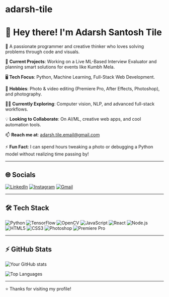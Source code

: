 # adarsh-tile
# 👋 Hey there! I'm Adarsh Santosh Tile

🎯 A passionate programmer and creative thinker who loves solving problems through code and visuals.

🚀 **Current Projects**: Working on a Live ML-Based Interview Evaluator and planning smart solutions for events like Kumbh Mela.

🖥️ **Tech Focus**: Python, Machine Learning, Full-Stack Web Development.

🎥 **Hobbies**: Photo & video editing (Premiere Pro, After Effects, Photoshop), and photography.

🧑‍💻 **Currently Exploring**: Computer vision, NLP, and advanced full-stack workflows.

💡 **Looking to Collaborate**: On AI/ML, creative web apps, and cool automation tools.

📫 **Reach me at**: [adarsh.tile.email@gmail.com](mailto:adarsh.tile.email@gmail.com)

⚡ **Fun Fact**: I can spend hours tweaking a photo or debugging a Python model without realizing time passing by!

---

## 🌐 Socials

[![LinkedIn](https://img.shields.io/badge/LinkedIn-0077B5?style=for-the-badge&logo=linkedin&logoColor=white)](your-linkedin-url)
[![Instagram](https://img.shields.io/badge/Instagram-E4405F?style=for-the-badge&logo=instagram&logoColor=white)](your-insta-url)
[![Gmail](https://img.shields.io/badge/Gmail-D14836?style=for-the-badge&logo=gmail&logoColor=white)](mailto:adarsh.tile.email@gmail.com)

---

## 🛠️ Tech Stack

![Python](https://img.shields.io/badge/Python-3776AB?style=for-the-badge&logo=python&logoColor=white)
![TensorFlow](https://img.shields.io/badge/TensorFlow-FF6F00?style=for-the-badge&logo=tensorflow&logoColor=white)
![OpenCV](https://img.shields.io/badge/OpenCV-5C3EE8?style=for-the-badge&logo=opencv&logoColor=white)
![JavaScript](https://img.shields.io/badge/JavaScript-F7DF1E?style=for-the-badge&logo=javascript&logoColor=black)
![React](https://img.shields.io/badge/React-20232A?style=for-the-badge&logo=react&logoColor=61DAFB)
![Node.js](https://img.shields.io/badge/Node.js-339933?style=for-the-badge&logo=nodedotjs&logoColor=white)
![HTML5](https://img.shields.io/badge/HTML5-E34F26?style=for-the-badge&logo=html5&logoColor=white)
![CSS3](https://img.shields.io/badge/CSS3-1572B6?style=for-the-badge&logo=css3&logoColor=white)
![Photoshop](https://img.shields.io/badge/Photoshop-31A8FF?style=for-the-badge&logo=adobe-photoshop&logoColor=white)
![Premiere Pro](https://img.shields.io/badge/Premiere_Pro-9999FF?style=for-the-badge&logo=adobe-premiere-pro&logoColor=white)

---

## ⚡ GitHub Stats

![Your GitHub stats](https://github-readme-stats.vercel.app/api?username=your-username&show_icons=true&theme=radical)

![Top Languages](https://github-readme-stats.vercel.app/api/top-langs/?username=your-username&layout=compact&theme=radical)

---

⭐️ Thanks for visiting my profile!
